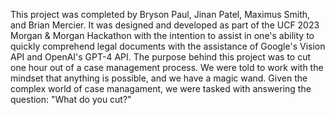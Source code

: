 This project was completed by Bryson Paul, Jinan Patel, Maximus Smith, and Brian Mercier.
It was designed and developed as part of the UCF 2023 Morgan & Morgan Hackathon with the intention to assist in one's ability to quickly comprehend legal documents with the assistance of Google's Vision API and OpenAI's GPT-4 API.
The purpose behind this project was to cut one hour out of a case management process.
We were told to work with the mindset that anything is possible, and we have a magic wand. 
Given the complex world of case managament, we were tasked with answering the question:
"What do you cut?"
